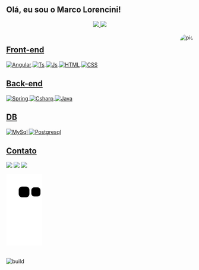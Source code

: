 ## Olá, eu sou o Marco Lorencini!
<div align="center">
  <a href="https://github.com/rafaballerini">
  <img height="180em" src="https://github-readme-stats.vercel.app/api?username=MarcoLorencini&show_icons=true&theme=dark&include_all_commits=true&count_private=true"/>
  <img height="180em" src="https://github-readme-stats.vercel.app/api/top-langs/?username=MarcoLorencini&layout=compact&langs_count=7&theme=dark"/>
</div>
 
 
<div style="display: inline_block"><br>
  <img align="right" alt="pic" height="150" style="border-radius:50px;" src="https://imagensemoldes.com.br/wp-content/uploads/2020/08/S%C3%ADmbolo-Flamengo-PNG-996x1024.png">
  <h2>Front-end</h2>
   <img align="center" alt="Angular" src="https://img.shields.io/badge/Angular-DD0031?style=for-the-badge&logo=angular&logoColor=white">
   <img align="center" alt="Ts" src="https://img.shields.io/badge/TypeScript-007ACC?style=for-the-badge&logo=typescript&logoColor=white">
   <img align="center" alt="Js" src="https://img.shields.io/badge/JavaScript-F7DF1E?style=for-the-badge&logo=javascript&logoColor=black">
   <img align="center" alt="HTML" src="https://img.shields.io/badge/HTML5-E34F26?style=for-the-badge&logo=html5&logoColor=white">
   <img align="center" alt="CSS" src="https://img.shields.io/badge/CSS3-1572B6?style=for-the-badge&logo=css3&logoColor=white">
  <h2>Back-end</h2>
   <img align="center" alt="Spring" src="https://img.shields.io/badge/Spring-6DB33F?style=for-the-badge&logo=spring&logoColor=white">
   <img align="center" alt="Csharp" src="https://img.shields.io/badge/C%23-239120?style=for-the-badge&logo=c-sharp&logoColor=white">
   <img align="center" alt="Java" src="https://img.shields.io/badge/Java-ED8B00?style=for-the-badge&logo=java&logoColor=white">
   

  <h2>DB</h2>
  <img align="center" alt="MySql" src="https://img.shields.io/badge/MySQL-00000F?style=for-the-badge&logo=mysql&logoColor=white">
  <img align="center" alt="Postgresql" src="https://img.shields.io/badge/PostgreSQL-316192?style=for-the-badge&logo=postgresql&logoColor=white">
  
  
</div>
 
<div> 
  <h2>Contato</h2>
  <a href="https://www.instagram.com/m.lorencini/" target="_blank"><img src="https://img.shields.io/badge/-Instagram-%23E4405F?style=for-the-badge&logo=instagram&logoColor=white" target="_blank"></a>
  <a href = "mailto:mv_fragalorencini@hotmail.com"><img src="https://img.shields.io/badge/-Gmail-%23333?style=for-the-badge&logo=gmail&logoColor=white" target="_blank"></a>
  <a href="https://www.linkedin.com/in/marco-lorencini-bab128bb/" target="_blank"><img src="https://img.shields.io/badge/-LinkedIn-%230077B5?style=for-the-badge&logo=linkedin&logoColor=white" target="_blank"></a> 
 
  ![Snake animation](https://github.com/MarcoLorencini/MarcoLorencini/blob/output/github-contribution-grid-snake.svg)
 
  
  
 ##
 <img align="center" width="140" height="30" alt="build" src="http://ForTheBadge.com/images/badges/built-with-love.svg">
  
 ##
</div>

